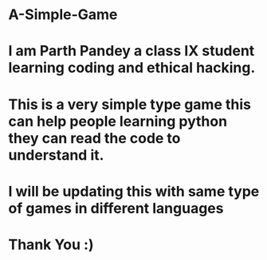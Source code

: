 # A-Simple-Game
# I am Parth Pandey a class IX student learning coding and ethical hacking.
# This is a very simple type game this can help people learning python they can read the code to understand it.
# I will be updating this with same type of games in different languages
# Thank You :)
